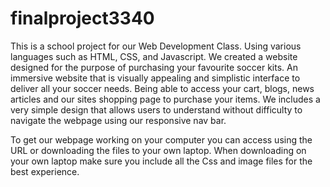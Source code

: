 # finalproject3340
 This is a school project for our Web Development Class.
 Using various languages such as HTML, CSS, and Javascript.
 We created a website designed for the purpose of purchasing your favourite soccer kits.
 An immersive website that is visually appealing and simplistic interface to deliver all your soccer needs. Being able to access your cart, blogs, 
 news articles and our sites shopping page to purchase your items.
 We includes a very simple design that allows users to understand without difficulty to navigate the webpage using our responsive nav bar.
 
 To get our webpage working on your computer you can access using the URL or downloading the files to your own laptop. 
 When downloading on your own laptop make sure you include all the Css and image files for the best experience.
